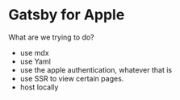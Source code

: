 # Gatsby for Apple


What are we trying to do? 

- use mdx
- use Yaml
- use the apple authentication, whatever that is
- use SSR to view certain pages. 
- host locally